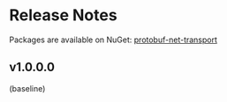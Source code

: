 # Release Notes

Packages are available on NuGet: [protobuf-net-transport](https://www.nuget.org/packages/protobuf-net-transport)

## v1.0.0.0

(baseline)